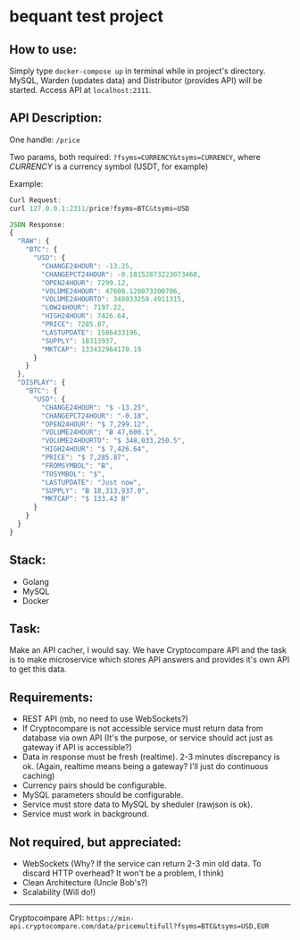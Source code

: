 # bequant test project

## How to use:

Simply type `docker-compose up` in terminal while in project's directory.
MySQL, Warden (updates data) and Distributor (provides API) will be started.
Access API at `localhost:2311`.

## API Description:

One handle: `/price`

Two params, both required: `?fsyms=CURRENCY&tsyms=CURRENCY`, where *CURRENCY* is a currency symbol (USDT, for example)

Example:

```js
Curl Request:
curl 127.0.0.1:2311/price?fsyms=BTC&tsyms=USD

JSON Response:
{
  "RAW": {
    "BTC": {
      "USD": {
        "CHANGE24HOUR": -13.25,
        "CHANGEPCT24HOUR": -0.18152873223073468,
        "OPEN24HOUR": 7299.12,
        "VOLUME24HOUR": 47600.120073200706,
        "VOLUME24HOURTO": 348033250.4911315,
        "LOW24HOUR": 7197.22,
        "HIGH24HOUR": 7426.64,
        "PRICE": 7285.87,
        "LASTUPDATE": 1586433196,
        "SUPPLY": 18313937,
        "MKTCAP": 133432964170.19
      }
    }
  },
  "DISPLAY": {
    "BTC": {
      "USD": {
        "CHANGE24HOUR": "$ -13.25",
        "CHANGEPCT24HOUR": "-0.18",
        "OPEN24HOUR": "$ 7,299.12",
        "VOLUME24HOUR": "Ƀ 47,600.1",
        "VOLUME24HOURTO": "$ 348,033,250.5",
        "HIGH24HOUR": "$ 7,426.64",
        "PRICE": "$ 7,285.87",
        "FROMSYMBOL": "Ƀ",
        "TOSYMBOL": "$",
        "LASTUPDATE": "Just now",
        "SUPPLY": "Ƀ 18,313,937.0",
        "MKTCAP": "$ 133.43 B"
      }
    }
  }
}
```

## Stack:

- Golang
- MySQL
- Docker

## Task:

Make an API cacher, I would say. We have Cryptocompare API and the task is to make
microservice which stores API answers and provides it's own API to get this data.

## Requirements:

- REST API (mb, no need to use WebSockets?)
- If Cryptocompare is not accessible service must return data from database via own API
(It's the purpose, or service should act just as gateway if API is accessible?)
- Data in response must be fresh (realtime). 2-3 minutes discrepancy is ok.
(Again, realtime means being a gateway? I'll just do continuous caching)
- Currency pairs should be configurable.
- MySQL parameters should be configurable.
- Service must store data to MySQL by sheduler (rawjson is ok).
- Service must work in background.

## Not required, but appreciated:

- WebSockets (Why? If the service can return 2-3 min old data. To discard HTTP overhead? It won't be a problem, I think)
- Clean Architecture (Uncle Bob's?)
- Scalability (Will do!)

---

Cryptocompare API: `https://min-api.cryptocompare.com/data/pricemultifull?fsyms=BTC&tsyms=USD,EUR`
